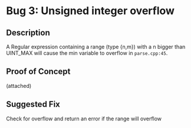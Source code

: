 # Bug 3: Unsigned integer overflow


## Description

A Regular expression containing a range (type {n,m}) with a n bigger than UINT_MAX will cause the min variable to overflow in `parse.cpp:45`.


## Proof of Concept

(attached)


## Suggested Fix
Check for overflow and return an error if the range will overflow